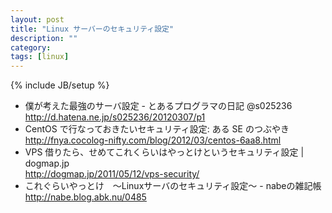 ```yaml
---
layout: post
title: "Linux サーバーのセキュリティ設定"
description: ""
category: 
tags: [linux]
---
```

{% include JB/setup %}

* 僕が考えた最強のサーバ設定 - とあるプログラマの日記 @s025236  
<http://d.hatena.ne.jp/s025236/20120307/p1>
* CentOS で行なっておきたいセキュリティ設定: ある SE のつぶやき  
<http://fnya.cocolog-nifty.com/blog/2012/03/centos-6aa8.html>
* VPS 借りたら、せめてこれくらいはやっとけというセキュリティ設定 | dogmap.jp  
<http://dogmap.jp/2011/05/12/vps-security/>
* これぐらいやっとけ　～Linuxサーバのセキュリティ設定～ - nabeの雑記帳  
<http://nabe.blog.abk.nu/0485>

